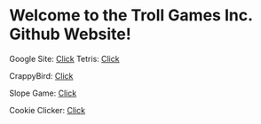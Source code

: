 # Welcome to the Troll Games Inc. Github Website! 

Google Site: [Click](https://sites.google.com/my.npsct.org/trollgamesinc/)
Tetris: [Click](https://trollgamesinc.github.io/Tetris)

CrappyBird: [Click](https://trollgamesinc.github.io/CrappyBird)

Slope Game: [Click](https://trollgamesinc.github.io/Slope-Game)

Cookie Clicker: [Click](https://trollgamesinc.github.io/CookieClicker/)
